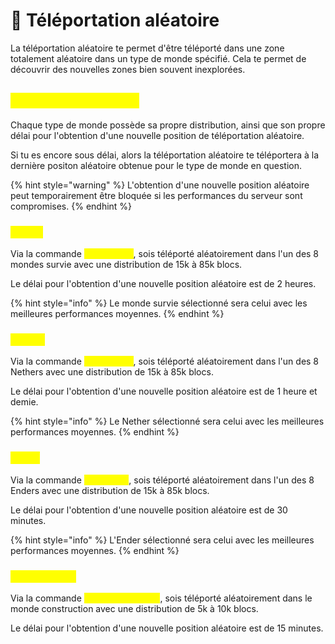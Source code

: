# 🎲 Téléportation aléatoire

La téléportation aléatoire te permet d'être téléporté dans une zone totalement aléatoire dans un type de monde spécifié. Cela te permet de découvrir des nouvelles zones bien souvent inexplorées.

## <mark style="color:yellow;">Les types de monde</mark> <a href="#types" id="types"></a>

Chaque type de monde possède sa propre distribution, ainsi que son propre délai pour l'obtention d'une nouvelle position de téléportation aléatoire.&#x20;

Si tu es encore sous délai, alors la téléportation aléatoire te téléportera à la dernière positon aléatoire obtenue pour le type de monde en question.

{% hint style="warning" %}
L'obtention d'une nouvelle position aléatoire peut temporairement être bloquée si les performances du serveur sont compromises.
{% endhint %}

### <mark style="color:yellow;">Survie</mark>

Via la commande <mark style="color:yellow;">`/rtp survie`</mark>, sois téléporté aléatoirement dans l'un des 8 mondes survie avec une distribution de 15k à 85k blocs.&#x20;

Le délai pour l'obtention d'une nouvelle position aléatoire est de 2 heures.

{% hint style="info" %}
Le monde survie sélectionné sera celui avec les meilleures performances moyennes.&#x20;
{% endhint %}

### <mark style="color:yellow;">Nether</mark>

Via la commande <mark style="color:yellow;">`/rtp nether`</mark>, sois téléporté aléatoirement dans l'un des 8 Nethers avec une distribution de 15k à 85k blocs.

Le délai pour l'obtention d'une nouvelle position aléatoire est de 1 heure et demie.

{% hint style="info" %}
Le Nether sélectionné sera celui avec les meilleures performances moyennes.&#x20;
{% endhint %}

### <mark style="color:yellow;">Ender</mark>

Via la commande <mark style="color:yellow;">`/rtp ender`</mark>, sois téléporté aléatoirement dans l'un des 8 Enders avec une distribution de 15k à 85k blocs.

Le délai pour l'obtention d'une nouvelle position aléatoire est de 30 minutes.

{% hint style="info" %}
L'Ender sélectionné sera celui avec les meilleures performances moyennes.&#x20;
{% endhint %}

### <mark style="color:yellow;">Construction</mark>

Via la commande <mark style="color:yellow;">`/rtp construction`</mark>, sois téléporté aléatoirement dans le monde construction avec une distribution de 5k à 10k blocs.&#x20;

Le délai pour l'obtention d'une nouvelle position aléatoire est de 15 minutes.

